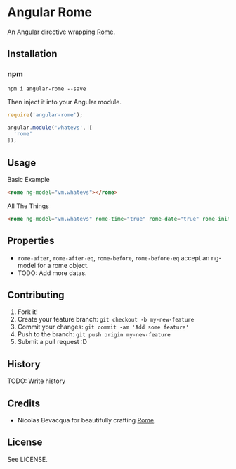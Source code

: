 # Angular Rome

An Angular directive wrapping [Rome](http://bevacqua.github.io/rome/).

## Installation

### npm
```
npm i angular-rome --save
```

Then inject it into your Angular module.
```js
require('angular-rome');

angular.module('whatevs', [
  'rome'
]);
```


## Usage

Basic Example
```html
<rome ng-model="vm.whatevs"></rome>
```

All The Things
```html
<rome ng-model="vm.whatevs" rome-time="true" rome-date="true" rome-initial-value="" rome-min="" rome-max="" rome-time-interval="" rome-input-format="" rome-week-start="" rome-before="" rome-before-eq="" rome-after="" rome-after-eq="" rome-months-in-calendar=""></rome>
```

## Properties
* `rome-after`, `rome-after-eq`, `rome-before`, `rome-before-eq` accept an ng-model for a rome object.
* TODO: Add more datas.

## Contributing

1. Fork it!
2. Create your feature branch: `git checkout -b my-new-feature`
3. Commit your changes: `git commit -am 'Add some feature'`
4. Push to the branch: `git push origin my-new-feature`
5. Submit a pull request :D

## History

TODO: Write history

## Credits

* Nicolas Bevacqua for beautifully crafting [Rome](http://bevacqua.github.io/rome/).

## License

See LICENSE.
